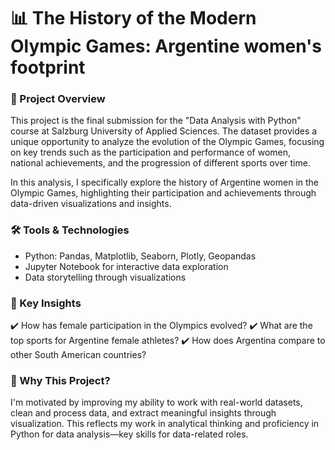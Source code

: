 # 📊 The History of the Modern Olympic Games: Argentine women's footprint
### 📖 Project Overview
This project is the final submission for the "Data Analysis with Python" course at Salzburg University of Applied Sciences. The dataset provides a unique opportunity to analyze the evolution of the Olympic Games, focusing on key trends such as the participation and performance of women, national achievements, and the progression of different sports over time.

In this analysis, I specifically explore the history of Argentine women in the Olympic Games, highlighting their participation and achievements through data-driven visualizations and insights.

### 🛠 Tools & Technologies
- Python: Pandas, Matplotlib, Seaborn, Plotly, Geopandas
- Jupyter Notebook for interactive data exploration
- Data storytelling through visualizations

### 🎯 Key Insights
✔️ How has female participation in the Olympics evolved?
✔️ What are the top sports for Argentine female athletes?
✔️ How does Argentina compare to other South American countries?

### 🚀 Why This Project?
I'm motivated by improving my ability to work with real-world datasets, clean and process data, and extract meaningful insights through visualization. This reflects my work in analytical thinking and proficiency in Python for data analysis—key skills for data-related roles.
